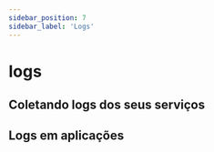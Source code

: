 ```yaml
---
sidebar_position: 7
sidebar_label: 'Logs'
---
```


# logs

## Coletando logs dos seus serviços

## Logs em aplicações